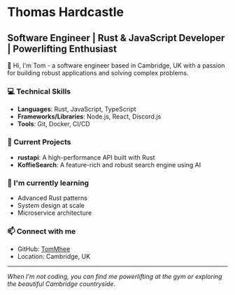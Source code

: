 # Thomas Hardcastle

## Software Engineer | Rust & JavaScript Developer | Powerlifting Enthusiast

👋 Hi, I'm Tom - a software engineer based in Cambridge, UK with a passion for building robust applications and solving complex problems.

### 💻 Technical Skills
- **Languages**: Rust, JavaScript, TypeScript
- **Frameworks/Libraries**: Node.js, React, Discord.js
- **Tools**: Git, Docker, CI/CD

### 🚀 Current Projects
- **rustapi**: A high-performance API built with Rust
- **KoffieSearch**: A feature-rich and robust search engine using AI

### 🌱 I'm currently learning
- Advanced Rust patterns
- System design at scale
- Microservice architecture

### 📫 Connect with me
- GitHub: [TomMhee](https://github.com/TomMhee)
- Location: Cambridge, UK

---
*When I'm not coding, you can find me powerlifting at the gym or exploring the beautiful Cambridge countryside.*
